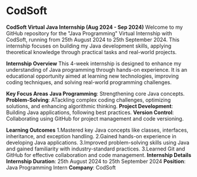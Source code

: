 # CodSoft
**CodSoft Virtual Java Internship (Aug 2024 - Sep 2024)** 
  Welcome to my GitHub repository for the "Java Programming" Virtual Internship with CodSoft, running from 25th August 2024 to 25th September 2024. This internship focuses on building my Java development skills, applying theoretical knowledge through practical tasks and real-world projects.

**Internship Overview**
  This 4-week internship is designed to enhance my understanding of Java programming through hands-on experience. It is an educational opportunity aimed at learning new technologies, improving coding techniques, and solving real-world programming challenges.

**Key Focus Areas**
  **Java Programming**: Strengthening core Java concepts.
  **Problem-Solving**: ATackling complex coding challenges, optimizing solutions, and enhancing algorithmic thinking.
  **Project Development**: Building Java applications, following best practices.
  **Version Control**: Collaborating using GitHub for project management and code versioning.

**Learning Outcomes**
  1.Mastered key Java concepts like classes, interfaces, inheritance, and exception handling.
  2.Gained hands-on experience in developing Java applications.
  3.Improved problem-solving skills using Java and gained familiarity with industry-standard practices.
  3.Learned Git and GitHub for effective collaboration and code management.
**Internship Details**
  **Internship Duration**: 25th August 2024 to 25th September 2024
  **Position**: Java Programming Intern
  **Company**: CodSoft
